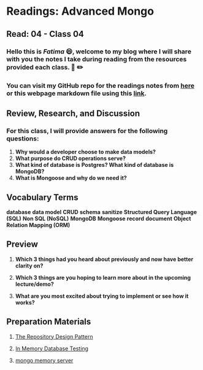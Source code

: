 # Readings: Advanced Mongo
## Read: 04 - Class 04

### Hello this is ***Fatima*** :smile:, welcome to my blog where I will share with you the notes I take during reading from the resources provided each class. :closed_book: :pencil2:
### You can visit my GitHub repo for the readings notes from [here](https://github.com/fati-ma/reading-notes-401) or this webpage markdown file using this [link](https://github.com/fati-ma/reading-notes-401/blob/main/read-04.md).


## Review, Research, and Discussion

### For this class, I will provide answers for the following questions:

1. **Why would a developer choose to make data models?**
2. **What purpose do CRUD operations serve?**
3. **What kind of database is Postgres? What kind of database is MongoDB?**
4. **What is Mongoose and why do we need it?**


## Vocabulary Terms

**database**
**data model**
**CRUD**
**schema**
**sanitize**
**Structured Query Language (SQL)**
**Non SQL (NoSQL)**
**MongoDB**
**Mongoose**
**record**
**document**
**Object Relation Mapping (ORM)**


## Preview

1. **Which 3 things had you heard about previously and now have better clarity on?**

2. **Which 3 things are you hoping to learn more about in the upcoming lecture/demo?**

3. **What are you most excited about trying to implement or see how it works?**


## Preparation Materials

1. [The Repository Design Pattern](https://cubettech.com/resources/blog/introduction-to-repository-design-pattern/)

2. [In Memory Database Testing](https://dev.to/paulasantamaria/testing-node-js-mongoose-with-an-in-memory-database-32np)

3. [mongo memory server](https://www.npmjs.com/package/mongodb-memory-server)

